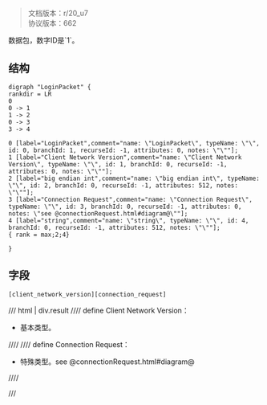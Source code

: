 # <!-- md:samp LoginPacket -->

> 文档版本：r/20_u7<br/>协议版本：662

<!-- md:samp LoginPacket -->数据包，数字ID是`1`。

## 结构

```viz
digraph "LoginPacket" {
rankdir = LR
0
0 -> 1
1 -> 2
0 -> 3
3 -> 4

0 [label="LoginPacket",comment="name: \"LoginPacket\", typeName: \"\", id: 0, branchId: 1, recurseId: -1, attributes: 0, notes: \"\""];
1 [label="Client Network Version",comment="name: \"Client Network Version\", typeName: \"\", id: 1, branchId: 0, recurseId: -1, attributes: 0, notes: \"\""];
2 [label="big endian int",comment="name: \"big endian int\", typeName: \"\", id: 2, branchId: 0, recurseId: -1, attributes: 512, notes: \"\""];
3 [label="Connection Request",comment="name: \"Connection Request\", typeName: \"\", id: 3, branchId: 0, recurseId: -1, attributes: 0, notes: \"see @connectionRequest.html#diagram@\""];
4 [label="string",comment="name: \"string\", typeName: \"\", id: 4, branchId: 0, recurseId: -1, attributes: 512, notes: \"\""];
{ rank = max;2;4}

}

```

## 字段

```title='LoginPacket'
[client_network_version][connection_request]
```

/// html | div.result
//// define
Client Network Version：<!-- md:samp big endian int -->

- 基本类型。


////
//// define
Connection Request：[<!-- md:samp string -->](../types/string.md)

- 特殊类型。see @connectionRequest.html#diagram@


////

///

